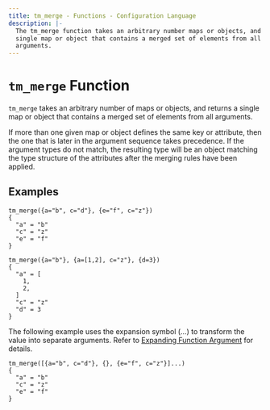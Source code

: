 ```yaml
---
title: tm_merge - Functions - Configuration Language
description: |-
  The tm_merge function takes an arbitrary number maps or objects, and returns a
  single map or object that contains a merged set of elements from all
  arguments.
---
```


# `tm_merge` Function

`tm_merge` takes an arbitrary number of maps or objects, and returns a single map
or object that contains a merged set of elements from all arguments.

If more than one given map or object defines the same key or attribute, then
the one that is later in the argument sequence takes precedence. If the
argument types do not match, the resulting type will be an object matching the
type structure of the attributes after the merging rules have been applied.

## Examples

```
tm_merge({a="b", c="d"}, {e="f", c="z"})
{
  "a" = "b"
  "c" = "z"
  "e" = "f"
}
```

```
tm_merge({a="b"}, {a=[1,2], c="z"}, {d=3})
{
  "a" = [
    1,
    2,
  ]
  "c" = "z"
  "d" = 3
}
```

The following example uses the expansion symbol (...) to transform the value into separate arguments. Refer to [Expanding Function Argument](https://developer.hashicorp.com/terraform/language/expressions/function-calls#expanding-function-arguments) for details.

```
tm_merge([{a="b", c="d"}, {}, {e="f", c="z"}]...)
{
  "a" = "b"
  "c" = "z"
  "e" = "f"
}
```
